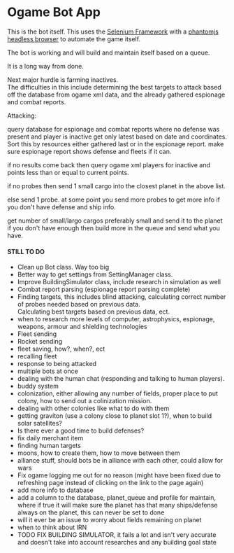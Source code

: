 # Ogame Bot App #
This is the bot itself.  This uses the [Selenium Framework](http://www.seleniumhq.org/projects/webdriver/) with a [phantomjs headless browser](http://phantomjs.org/) to automate the game itself.

The bot is working and will build and maintain itself based on a queue.  

It is a long way from done.

Next major hurdle is farming inactives.<br/>
The difficulties in this include determining the best targets to attack
based off the database from ogame xml data, and the already gathered espionage 
and combat reports.

Attacking:

query database for espionage and combat reports where no defense was present
and player is inactive get only latest based on date and coordinates.
Sort this by resources either gathered last or in the espionage report.
make sure espionage report shows defense and fleets if it can.

if no results come back then query ogame xml players for inactive
and points less than or equal to current points.

if no probes then send 1 small cargo into the closest planet in the 
above list.

else send 1 probe. at some point you send more probes to get more info
if you don't have defense and ship info.

get number of small/largo cargos preferably small and send it to the planet
if you don't have enough then build more in the queue and send what you have.


#### STILL TO DO ####
- Clean up Bot class. Way too big <br/>
- Better way to get settings from SettingManager class.<br/>
- Improve BuildingSimulator class, include research in simulation as well<br/>
- Combat report parsing (espionage report parsing complete)
- Finding targets, this includes blind attacking, calculating correct number of probes needed based on previous data.  
Calculating best targets based on previous data, ect.
- when to research more levels of computer, astrophysics, espionage, weapons, armour and shielding technologies
- Fleet sending
- Rocket sending
- fleet saving, how?, when?, ect
- recalling fleet
- response to being attacked
- multiple bots at once
- dealing with the human chat (responding and talking to human players).
- buddy system
- colonization, either allowing any number of fields, proper place to put colony, how to send out a colinization mission.
- dealing with other colonies like what to do with them
- getting graviton (use a colony close to planet slot 1?), when to build solar satellites?
- Is there ever a good time to build defenses?
- fix daily merchant item
- finding human targets
- moons, how to create them, how to move between them
- alliance stuff, should bots be in alliance with each other, could allow for wars
- Fix ogame logging me out for no reason (might have been fixed due to refreshing page instead of clicking on the link to the page again)
- add more info to database
- add a column to the database, planet_queue and profile for maintain, where if true it will make sure the planet has that many ships/defense always on the planet, this can never be set to done
- will it ever be an issue to worry about fields remaining on planet
- when to think about IRN
- TODO FIX BUILDING SIMULATOR, it fails a lot and isn't very accurate and doesn't take into account researches and any building goal state
